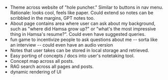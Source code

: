 - Theme across website of "hole puncher." Similar to buttons in nav menu. Rationale: looks cool, feels like paper. Could extend so notes can be scribbled in the margins, GPT notes too.
- About page contains area where user can ask about my background, such as "where did Hamsa grow up?" or "what's the most impressive thing in Hamsa's resume?". Could even have suggested queries.
- fun game to incentivize people to ask questions about me
    -- sorta like an interview
    -- could even have an audio version
- Notes that user takes can be stored in local storage and retrieved.
- Easy porting of concepts / docs into user's notetaking tool.
- Concept map across all posts.
- RAG search across all pages and posts.
- dynamic rendering of UI